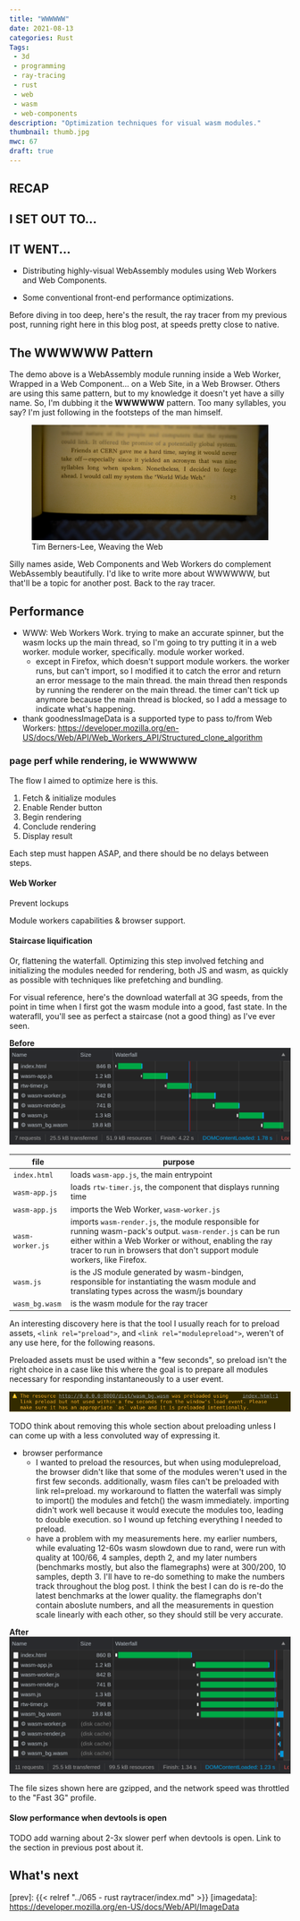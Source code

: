 ```yaml
---
title: "WWWWWW"
date: 2021-08-13
categories: Rust
Tags:
 - 3d
 - programming
 - ray-tracing
 - rust
 - web
 - wasm
 - web-components
description: "Optimization techniques for visual wasm modules."
thumbnail: thumb.jpg
mwc: 67
draft: true
---
```


## RECAP


## I SET OUT TO...


## IT WENT...

 - Distributing highly-visual WebAssembly modules using Web Workers and Web Components.

 - Some conventional front-end performance optimizations.

Before diving in too deep, here's the result, the ray tracer from my previous post, running right here in this blog post, at speeds pretty close to native.

<script async type="module" src="./rtw-render/dist/rtw-render.js"></script>

<style>
rtw-render {
  --rtw-background-color: var(--pbp-bg-color);

  border: 1px solid var(--pbp-fg-color);

}
</style>
<center>
<rtw-render></rtw-render>
</center>

## The WWWWWW Pattern

The demo above is a WebAssembly module running inside a Web Worker, Wrapped in a Web Component... on a Web Site, in a Web Browser.  Others are using this same pattern, but to my knowledge it doesn't yet have a silly name.  So, I'm dubbing it the **WWWWWW** pattern.  Too many syllables, you say?  I'm just following in the footsteps of the man himself.

<figure>
<img src="./wtw-excerpt.jpg" alt="excerpt from Weaving the Web, by Tim Berners-Lee, about how he received early criticism for his &quot;WWW&quot; acronym containing nine syllables" />
<figcaption>Tim Berners-Lee, Weaving the Web</figcaption>
</figure>

Silly names aside, Web Components and Web Workers do complement WebAssembly beautifully.  I'd like to write more about WWWWWW, but that'll be a topic for another post.  Back to the ray tracer.


## Performance

   - WWW: Web Workers Work.  trying to make an accurate spinner, but the wasm locks up the main thread, so I'm going to try putting it in a web worker.  module worker, specifically.  module worker worked.
     - except in Firefox, which doesn't support module workers.  the worker runs, but can't import, so I modified it to catch the error and return an error message to the main thread.  the main thread then responds by running the renderer on the main thread.  the timer can't tick up anymore because the  main thread is blocked, so I add a message to indicate what's happening.
   - thank goodnessImageData is a supported type to pass to/from Web Workers: https://developer.mozilla.org/en-US/docs/Web/API/Web_Workers_API/Structured_clone_algorithm


### page perf while rendering, ie WWWWWW

The flow I aimed to optimize here is this.

 1. Fetch & initialize modules
 2. Enable Render button
 3. Begin rendering
 4. Conclude rendering
 5. Display result

Each step must happen ASAP, and there should be no delays between steps.

#### Web Worker

Prevent lockups

Module workers capabilities & browser support.

#### Staircase liquification

Or, flattening the waterfall.  Optimizing this step involved fetching and initializing the modules needed for rendering, both JS and wasm, as quickly as possible with techniques like prefetching and bundling.

For visual reference, here's the download waterfall at 3G speeds, from the point in time when I first got the wasm module into a good, fast state.  In the waterafll, you'll see as perfect a staircase (not a good thing) as I've ever seen.

**Before**
![](screenshots/Screenshot_from_2021-07-10_23-23-07.png)

| file | purpose |
| --- | --- |
| `index.html` | loads `wasm-app.js`, the main entrypoint
| `wasm-app.js` | loads `rtw-timer.js`, the component that displays running time
| `wasm-app.js`  |imports the Web Worker, `wasm-worker.js`
| `wasm-worker.js`  |imports `wasm-render.js`, the module responsible for running wasm-pack's output.  `wasm-render.js` can be run either within a Web Worker or without, enabling the ray tracer to run in browsers that don't support module workers, like Firefox.
| `wasm.js`  |is the JS module generated by wasm-bindgen, responsible for instantiating the wasm module and translating types across the wasm/js boundary
| `wasm_bg.wasm`  |is the wasm module for the ray tracer

An interesting discovery here is that the tool I usually reach for to preload assets, `<link rel="preload">`, and `<link rel="modulepreload">`, weren't of any use here, for the following reasons.

Preloaded assets must be used within a "few seconds", so preload isn't the right choice in a case like this where the goal is to prepare all modules necessary for responding instantaneously to a user event.

![](screenshots/preload-timeout-warning.png)

TODO think about removing this whole section about preloading unless I can come up with a less convoluted way of expressing it.


 - browser performance
   - I wanted to preload the resources, but when using modulepreload, the browser didn't like that some of the modules weren't used in the first few seconds.  additionally, wasm files can't be preloaded with link rel=preload.  my workaround to flatten the waterfall was simply to import() the modules and fetch() the wasm immediately.   importing didn't work well because it would execute the modules too, leading to double execution.  so I wound up fetching everything I needed to preload.
   - have a problem with my measurements here.  my earlier numbers, while evaluating 12-60s wasm slowdown due to rand, were run with quality at 100/66, 4 samples, depth 2, and my later numbers (benchmarks mostly, but also the flamegraphs) were at 300/200, 10 samples, depth 3.  I'll have to re-do something to make the numbers track throughout the blog post.  I think the best I can do is re-do the latest benchmarks at the lower quality.  the flamegraphs don't contain aboslute numbers, and all the measurements in question scale linearly with each other, so they should still be very accurate.

**After**
![](screenshots/Screenshot_from_2021-07-10_23-29-58.png )

The file sizes shown here are gzipped, and the network speed was throttled to the "Fast 3G" profile.

#### Slow performance when devtools is open

TODO add warning about 2-3x slower perf when devtools is open.  Link to the section in previous post about it.

## What's next


[wasm-pack]: https://rustwasm.github.io/wasm-pack/book/introduction.html
[generic-correction]: https://www.reddit.com/r/rust/comments/ocaiwb/there_are_many_like_it_but_this_one_is_my_rust/h3wjlf4/?utm_source=reddit&utm_medium=web2x&context=3
[fruitiex]: https://www.reddit.com/user/FruitieX/
[lehmer64]: https://lemire.me/blog/2019/03/19/the-fastest-conventional-random-number-generator-that-can-pass-big-crush/
[lazy_static]: https://crates.io/crates/lazy_static
[rand]: https://crates.io/crates/rand
[rust-lehmer]: https://github.com/mwcz/rust-raytracer-weekend/blob/wasm/lib/src/random.rs
[floatuntidf]: https://github.com/libdfp/libdfp
[wrapping]: https://doc.rust-lang.org/std/num/struct.Wrapping.html
[wasmorg]: https://webassembly.org/
[flamegraph]: https://github.com/flamegraph-rs/flamegraph
[hyperfine]: https://github.com/sharkdp/hyperfine
[prev]: {{< relref "../065 - rust raytracer/index.md" >}}
[imagedata]: https://developer.mozilla.org/en-US/docs/Web/API/ImageData
